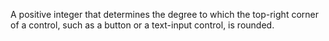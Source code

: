 A positive integer that determines the degree to which the top-right corner of a control, such as a button or a text-input control, is rounded.
